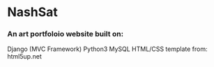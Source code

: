 # NashSat
### An art portfoloio website built on:
Django (MVC Framework)
Python3
MySQL
HTML/CSS template from: html5up.net

